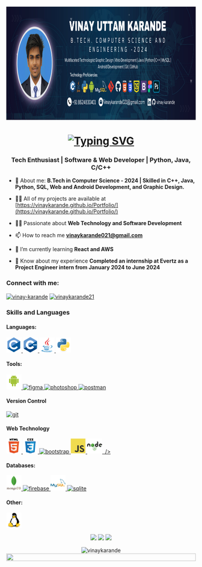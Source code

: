 <img src="https://github.com/Vinaykarande/Vinaykarande/blob/ccc5a76d51aae5888c17ad72ce40bb9d930a2eef/Banner.png"
    align="center" height="300" width="1000" />
<h1 align="center">
    <a href="https://git.io/typing-svg"><img src="https://readme-typing-svg.herokuapp.com?font=Fira+Code&weight=600&size=30&pause=1000&color=FFD500&center=true&width=435&lines=Welcome+to+my+world;I+am+Vinay+Karande" alt="Typing SVG" /></a>
</h1>
<h3 align="center">Tech Enthusiast | Software & Web Developer | Python, Java, C/C++</h3>

- 👤 About me: **B.Tech in Computer Science - 2024 | Skilled in C++, Java, Python, SQL, Web and Android Development, and Graphic Design.**

- 👨‍💻 All of my projects are available at
    [https://vinaykarande.github.io/Portfolio/](https://vinaykarande.github.io/Portfolio/)

- 🧑‍💻 Passionate about **Web Technology and Software Development**
  
- 📫 How to reach me **vinaykarande021@gmail.com**

- 🌱 I’m currently learning **React and AWS**

- 📄 Know about my experience **Completed an internship at Evertz as a Project Engineer intern from January 2024 to June 2024**

<h3 align="left">Connect with me:</h3>
<p align="left">
    <a href="https://linkedin.com/in/vinay-karande" target="blank"><img align="center"
            src="https://raw.githubusercontent.com/rahuldkjain/github-profile-readme-generator/master/src/images/icons/Social/linked-in-alt.svg"
            alt="vinay-karande" height="30" width="40" /></a>
    <a href="https://www.leetcode.com/vinaykarande21" target="blank"><img align="center"
            src="https://raw.githubusercontent.com/rahuldkjain/github-profile-readme-generator/master/src/images/icons/Social/leet-code.svg"
            alt="vinaykarande21" height="30" width="40" /></a>
</p>

<h3 align="left">Skills and Languages</h3>
<p align="left">
    <h4>Languages:</h4>
    <a href="https://www.cprogramming.com/" target="_blank" rel="noreferrer"> 
        <img src="https://raw.githubusercontent.com/devicons/devicon/master/icons/c/c-original.svg" alt="c" width="40" height="40"/> 
    </a> 
    <a href="https://www.w3schools.com/cpp/" target="_blank" rel="noreferrer"> 
        <img src="https://raw.githubusercontent.com/devicons/devicon/master/icons/cplusplus/cplusplus-original.svg" alt="cplusplus" width="40" height="40"/> 
    </a> 
    <a href="https://www.java.com" target="_blank" rel="noreferrer">
        <img src="https://raw.githubusercontent.com/devicons/devicon/master/icons/java/java-original.svg" alt="java" width="40" height="40" /> 
    </a>
    <a href="https://www.python.org" target="_blank" rel="noreferrer"> <img
        src="https://raw.githubusercontent.com/devicons/devicon/master/icons/python/python-original.svg"
        alt="python" width="40" height="40" /> 
    </a>
    <h4>Tools:</h4>
    <a href="https://developer.android.com" target="_blank" rel="noreferrer"> 
        <img
            src="https://raw.githubusercontent.com/devicons/devicon/master/icons/android/android-original-wordmark.svg"
            alt="android" width="40" height="40" /> 
    </a>
    <a href="https://www.figma.com/" target="_blank" rel="noreferrer"> 
        <img src="https://www.vectorlogo.zone/logos/figma/figma-icon.svg" alt="figma" width="40"
            height="40" /> 
    </a>  
    <a href="https://www.photoshop.com/en" target="_blank"
        rel="noreferrer"> 
        <img
            src="https://img.icons8.com/?size=100&id=NeNPFdj7MzXi&format=png&color=000000"
            alt="photoshop" width="40" height="40" color="white"/> 
    </a> 
    <a href="https://postman.com" target="_blank"
        rel="noreferrer"> 
        <img src="https://www.vectorlogo.zone/logos/getpostman/getpostman-icon.svg" alt="postman"
            width="40" height="40" /> 
    </a>
    <h4>Version Control</h4>
    <a href="https://git-scm.com/" target="_blank" rel="noreferrer"> 
        <img
            src="https://skillicons.dev/icons?i=git,github&theme=dark" alt="git" width="80" height="40"/> 
    </a>
    <h4>Web Technology</h4>
    <a href="https://www.w3.org/html/" target="_blank" rel="noreferrer"> 
        <img
            src="https://raw.githubusercontent.com/devicons/devicon/master/icons/html5/html5-original-wordmark.svg"
            alt="html5" width="40" height="40" /> 
    </a> 
    <a href="https://www.w3schools.com/css/" target="_blank" rel="noreferrer">     
        <img
            src="https://raw.githubusercontent.com/devicons/devicon/master/icons/css3/css3-original-wordmark.svg"
            alt="css3" width="40" height="40" /> 
    </a> 
    <a href="https://getbootstrap.com" target="_blank" rel="noreferrer"> 
        <img
            src="https://img.icons8.com/?size=100&id=PndQWK6M1Hjo&format=png&color=000000"
            alt="bootstrap" width="40" height="40" /> 
    </a> 
    <a href="https://developer.mozilla.org/en-US/docs/Web/JavaScript"
        target="_blank" rel="noreferrer"> 
        <img
            src="https://raw.githubusercontent.com/devicons/devicon/master/icons/javascript/javascript-original.svg"
            alt="javascript" width="40" height="40" /> 
    </a>
    <a href="https://nodejs.org" target="_blank" rel="noreferrer">
        <img src="https://raw.githubusercontent.com/devicons/devicon/master/icons/nodejs/nodejs-original-wordmark.svg"
            alt="nodejs" width="40" height="40" /> 
    </a> 
    <a href="https://expressjs.com" target="_blank" rel="noreferrer">
        <img <svg xmlns="http://www.w3.org/2000/svg" viewBox="0 0 128 128" id="Express"><path d="M40.53 77.82V50.74H42V55a5.57 5.57 0 0 0 .48-.6 7.28 7.28 0 0 1 6.64-4.12c3.35-.1 6.07 1.14 7.67 4.12a13.24 13.24 0 0 1 .32 12.14c-1.49 3.34-5.17 5-9.11 4.39a7.37 7.37 0 0 1-5.88-3.88V77.82zM42 60.32c.13 1.32.18 2.26.33 3.18.58 3.62 2.72 5.77 6.08 6.16A6.91 6.91 0 0 0 56 65.27a11.77 11.77 0 0 0-.26-9.68 6.77 6.77 0 0 0-7.13-3.94 6.59 6.59 0 0 0-5.89 4.87A33.4 33.4 0 0 0 42 60.32zM88.41 64A7.92 7.92 0 0 1 80.67 71c-6.16.31-9.05-3.78-9.51-8.5A13.62 13.62 0 0 1 72.36 55a8.37 8.37 0 0 1 8.71-4.67 8 8 0 0 1 7.1 6.09 41.09 41.09 0 0 1 .69 4.5H72.67c-.3 4.28 2 7.72 5.26 8.55 4.06 1 7.53-.76 8.79-4.62C87 63.86 87.51 63.72 88.41 64zM72.67 59.55H87.14c-.09-4.56-2.93-7.86-6.78-7.91C76 51.57 72.86 54.75 72.67 59.55zM91.39 64.1h1.42A5.69 5.69 0 0 0 96.15 69a8.73 8.73 0 0 0 7.58-.2 3.41 3.41 0 0 0 2-3.35 3.09 3.09 0 0 0-2.08-3.09c-1.56-.58-3.22-.9-4.81-1.41A35.25 35.25 0 0 1 94 59.18c-2.56-1.25-2.72-6.12.18-7.66a10.21 10.21 0 0 1 9.76-.15 5.14 5.14 0 0 1 2.6 5.24h-1.22c0-.06-.11-.11-.11-.17-.15-3.89-3.41-5.09-6.91-4.75a9.17 9.17 0 0 0-3 .91 3 3 0 0 0-1.74 3 3 3 0 0 0 2 2.82c1.54.56 3.15.92 4.73 1.36 1.27.35 2.59.58 3.82 1a4.51 4.51 0 0 1 3.1 4.07 4.81 4.81 0 0 1-2.59 5c-3.34 1.89-8.84 1.39-11.29-1A6.67 6.67 0 0 1 91.39 64.1zM125.21 56.61h-1.33c0-.18-.07-.34-.09-.49a4.35 4.35 0 0 0-3.54-4.18 8.73 8.73 0 0 0-5.61.27 3.41 3.41 0 0 0-2.47 3.25 3.14 3.14 0 0 0 2.4 3.16c2 .62 4.05 1 6.08 1.56a17 17 0 0 1 1.94.59 5 5 0 0 1 .27 9.31 11.13 11.13 0 0 1-9 .09 6.24 6.24 0 0 1-3.76-6.06l.56 0h.74a7.29 7.29 0 0 0 11.1 4.64 3.57 3.57 0 0 0 1.92-3.34 3.09 3.09 0 0 0-2.11-3.07c-1.56-.58-3.22-.89-4.81-1.4a35.43 35.43 0 0 1-4.87-1.75c-2.5-1.23-2.7-6.06.15-7.6a10.07 10.07 0 0 1 9.92-.11A5.23 5.23 0 0 1 125.21 56.61zM38.1 70.51a2.29 2.29 0 0 1-2.84-1.08c-1.63-2.44-3.43-4.77-5.16-7.15l-.75-1c-2.06 2.76-4.12 5.41-6 8.16a2.2 2.2 0 0 1-2.7 1.06l7.73-10.37-7.19-9.37a2.39 2.39 0 0 1 2.85 1c1.67 2.44 3.52 4.77 5.36 7.24 1.85-2.45 3.68-4.79 5.39-7.21a2.15 2.15 0 0 1 2.68-1l-2.79 3.7c-1.25 1.65-2.48 3.31-3.78 4.92a1 1 0 0 0 0 1.49C33.29 64.07 35.66 67.25 38.1 70.51zM70.92 50.66v1.4a7.25 7.25 0 0 0-7.72 7.49q0 4.94 0 9.88c0 .35 0 .7 0 1.12H61.77V50.74h1.4V54.8C64.9 51.84 67.57 50.74 70.92 50.66zM2.13 60c.21-1 .34-2.09.63-3.11 1.73-6.15 8.78-8.71 13.63-4.9 2.84 2.23 3.55 5.39 3.41 8.95h-16C3.54 67.3 8.13 71.14 14 69.18a6.09 6.09 0 0 0 3.87-4.31c.31-1 .81-1.17 1.76-.88a8.12 8.12 0 0 1-3.88 5.93 9.4 9.4 0 0 1-10.95-1.4 9.85 9.85 0 0 1-2.46-5.78c0-.34-.13-.68-.2-1Q2.13 60.85 2.13 60zm1.69-.43H18.29c-.09-4.61-3-7.88-6.88-7.91C7.09 51.6 4 54.8 3.81 59.55z" fill="#ffffff" class="color000000 svgShape"></path></svg> /> 
    </a> 
    <h4>Databases:</h4>
    <a href="https://www.mongodb.com/" target="_blank" rel="noreferrer"> 
        <img
            src="https://raw.githubusercontent.com/devicons/devicon/master/icons/mongodb/mongodb-original-wordmark.svg"
            alt="mongodb" width="40" height="40" /> 
    </a>
    <a href="https://firebase.google.com/" target="_blank" rel="noreferrer"> 
        <img
            src="https://www.vectorlogo.zone/logos/firebase/firebase-icon.svg" alt="firebase" width="40" height="40" />
    </a> 
    <a href="https://www.mysql.com/" target="_blank"
        rel="noreferrer"> 
        <img
            src="https://raw.githubusercontent.com/devicons/devicon/master/icons/mysql/mysql-original-wordmark.svg"
            alt="mysql" width="40" height="40" /> 
    </a> 
    <a href="https://www.sqlite.org/" target="_blank"
        rel="noreferrer"> <img src="https://www.vectorlogo.zone/logos/sqlite/sqlite-icon.svg" alt="sqlite" width="40"
            height="40" /> 
    </a> 
    <h4>Other:</h4>
    <a href="https://www.linux.org/" target="_blank" rel="noreferrer"> 
        <img
            src="https://raw.githubusercontent.com/devicons/devicon/master/icons/linux/linux-original.svg" alt="linux"
            width="40" height="40" /> 
    </a>
</p>
<div align="center">
    <p>
        <img src="http://github-profile-summary-cards.vercel.app/api/cards/repos-per-language?username=vinaykarande&theme=aura"/>
        <img src="http://github-profile-summary-cards.vercel.app/api/cards/stats?username=vinaykarande&theme=aura" />
        <img src="http://github-profile-summary-cards.vercel.app/api/cards/productive-time?username=vinaykarande&theme=aura&utcOffset=5.3" />
    </p>
    <img align="center" src="https://github-readme-streak-stats.herokuapp.com/?user=vinaykarande&theme=dark" alt="vinaykarande" />
</div>

<div align="center">
  <img src="https://i.imgur.com/dBaSKWF.gif" height="20" width="100%">
</div>
